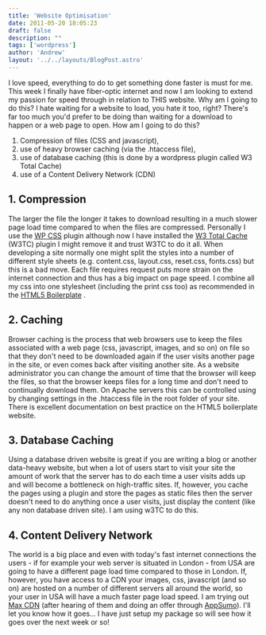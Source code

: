 ```yaml
---
title: 'Website Optimisation'
date: 2011-05-20 18:05:23
draft: false
description: ""
tags: ['wordpress']
author: 'Andrew'
layout: '../../layouts/BlogPost.astro'
---
```


I love speed, everything to do to get something done faster is must for me. This week I finally have fiber-optic internet and now I am looking to extend my passion for speed through in relation to THIS website. Why am I going to do this? I hate waiting for a website to load, you hate it too, right? There's far too much you'd prefer to be doing than waiting for a download to happen or a web page to open. How am I going to do this?

1.  Compression of files (CSS and javascript),
2.  use of heavy browser caching (via the .htaccess file),
3.  use of database caching (this is done by a wordpress plugin called W3 Total Cache)
4.  use of a Content Delivery Network (CDN)

1\. Compression
---------------

The larger the file the longer it takes to download resulting in a much slower page load time compared to when the files are compressed. Personally I use the [WP CSS](http://wordpress.org/extend/plugins/wp-css/) plugin although now I have installed the [W3 Total Cache](http://wordpress.org/extend/plugins/w3-total-cache/) (W3TC) plugin I might remove it and trust W3TC to do it all. When developing a site normally one might split the styles into a number of different style sheets (e.g. content.css, layout.css, reset.css, fonts.css) but this is a bad move. Each file requires request puts more strain on the internet connection and thus has a big impact on page speed. I combine all my css into one stylesheet (including the print css too) as recommended in the [HTML5 Boilerplate](http://html5boilerplate.com/ "HTML5 Boilerplate - the bees knees for web dev project jumpoff") .

2\. Caching
-----------

Browser caching is the process that web browsers use to keep the files associated with a web page (css, javascript, images, and so on) on file so that they don't need to be downloaded again if the user visits another page in the site, or even comes back after visiting another site. As a website administrator you can change the amount of time that the browser will keep the files, so that the browser keeps files for a long time and don't need to continually download them. On Apache servers this can be controlled using by changing settings in the .htaccess file in the root folder of your site. There is excellent documentation on best practice on the HTML5 boilerplate website.

3\. Database Caching
--------------------

Using a database driven website is great if you are writing a blog or another data-heavy website, but when a lot of users start to visit your site the amount of work that the server has to do each time a user visits adds up and will become a bottleneck on high-traffic sites. If, however, you cache the pages using a plugin and store the pages as static files then the server doesn't need to do anything once a user visits, just display the content (like any non database driven site). I am using w3TC to do this.

4\. Content Delivery Network
----------------------------

The world is a big place and even with today's fast internet connections the users - if for example your web server is situated in London - from USA are going to have a different page load time compared to those in London. If, however, you have access to a CDN your images, css, javascript (and so on) are hosted on a number of different servers all around the world, so your user in USA will have a much faster page load speed. I am trying out [Max CDN](http://www.maxcdn.com/) (after hearing of them and doing an offer through [AppSumo](http://appsumo.com)). I'll let you know how it goes... I have just setup my package so will see how it goes over the next week or so!
